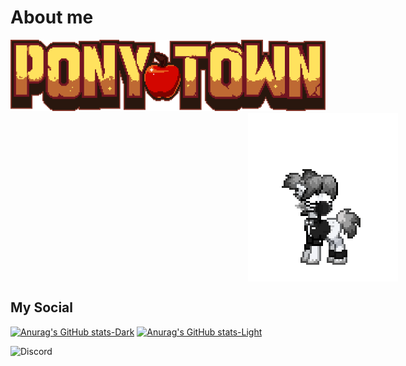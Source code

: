 

# About me

<img src="logo-large-57d9b1947a.png">

<div style="display: flex;justify-content: space-around; align-items: center; width: 1000px">
 <img src="no-no.gif" >
</div>

## My Social

[![Anurag's GitHub stats-Dark](https://github-readme-stats.vercel.app/api?username=kaurcev&show_icons=true&theme=dark#gh-dark-mode-only)](https://github.com/kaurcev/github-readme-stats#gh-dark-mode-only)
[![Anurag's GitHub stats-Light](https://github-readme-stats.vercel.app/api?username=kaurcev&show_icons=true&theme=default#gh-light-mode-only)](https://github.com/kaurcev/github-readme-stats#gh-light-mode-only)

![Discord](https://img.shields.io/discord/888102048413937684?style=flat-square)
